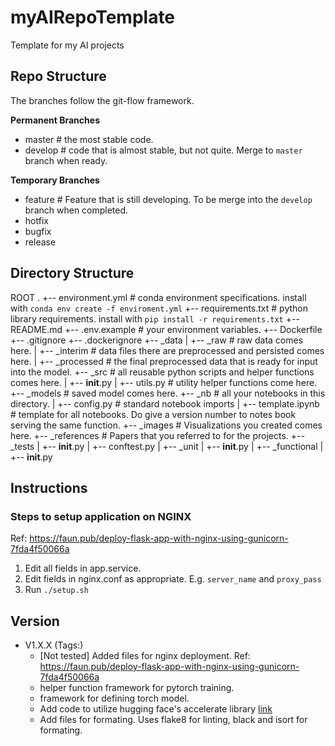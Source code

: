 # myAIRepoTemplate
Template for my AI projects

## Repo Structure

The branches follow the git-flow framework.

**Permanent Branches**
- master  # the most stable code.
- develop  # code that is almost stable, but not quite. Merge to `master` branch when ready.

**Temporary Branches**
- feature  # Feature that is still developing. To be merge into the `develop` branch when completed.
- hotfix
- bugfix
- release

## Directory Structure

ROOT
.
+-- environment.yml  # conda environment specifications. install with `conda env create -f enviroment.yml`
+-- requirements.txt  # python library requirements. install with `pip install -r requirements.txt`
+-- README.md
+-- .env.example  # your environment variables.
+-- Dockerfile
+-- .gitignore
+-- .dockerignore
+-- _data
|   +-- _raw  # raw data comes here.
|   +-- _interim  # data files there are preprocessed and persisted comes here.
|   +-- _processed  # the final preprocessed data that is ready for input into the model.
+-- _src  # all reusable python scripts and helper functions comes here.
|   +-- __init__.py
|   +-- utils.py  # utility helper functions come here.
+-- _models  # saved model comes here.
+-- _nb  # all your notebooks in this directory.
|   +-- config.py  # standard notebook imports
|   +-- template.ipynb  # template for all notebooks. Do give a version number to notes book serving the same function.
+-- _images  # Visualizations you created comes here.
+-- _references  # Papers that you referred to for the projects.
+-- _tests
|   +-- __init__.py
|   +-- conftest.py
|   +-- _unit
|      +-- __init__.py
|   +-- _functional
|      +-- __init__.py

## Instructions

### Steps to setup application on NGINX

Ref: https://faun.pub/deploy-flask-app-with-nginx-using-gunicorn-7fda4f50066a
1. Edit all fields in app.service.
1. Edit fields in nginx.conf as appropriate. E.g. `server_name` and `proxy_pass`
1. Run `./setup.sh`

## Version

- V1.X.X (Tags:)
    - [Not tested] Added files for nginx deployment. Ref: https://faun.pub/deploy-flask-app-with-nginx-using-gunicorn-7fda4f50066a
    - helper function framework for pytorch training.
    - framework for defining torch model.
    - Add code to utilize hugging face's accelerate library [link](https://github.com/huggingface/accelerate)
    - Add files for formating. Uses flake8  for linting, black  and isort for formating.

